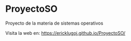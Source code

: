 # ProyectoSO

Proyecto de la materia de sistemas operativos

Visita la web en: https://ericklugoj.github.io/ProyectoSO/
